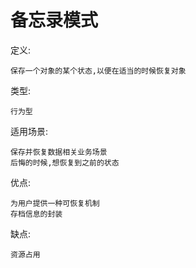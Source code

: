 # 备忘录模式

定义:

    保存一个对象的某个状态,以便在适当的时候恢复对象
    
类型:

    行为型
    
适用场景:

    保存并恢复数据相关业务场景
    后悔的时候,想恢复到之前的状态
    
优点:

    为用户提供一种可恢复机制
    存档信息的封装
    
缺点:

    资源占用